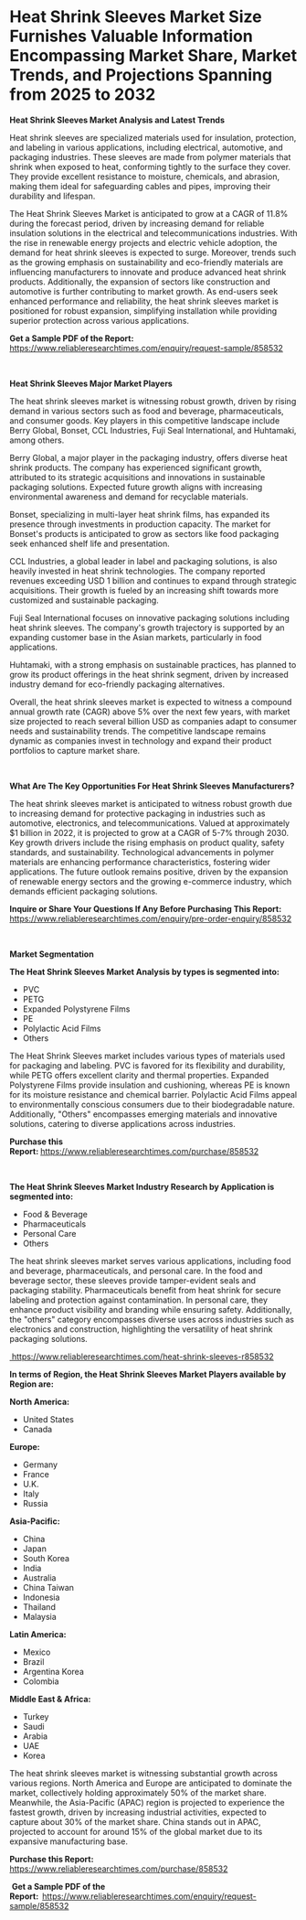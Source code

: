 <p><h1>Heat Shrink Sleeves Market Size Furnishes Valuable Information Encompassing Market Share, Market Trends, and Projections Spanning from 2025 to 2032</h1></p><p><strong>Heat Shrink Sleeves Market Analysis and Latest Trends</strong></p>
<p><p>Heat shrink sleeves are specialized materials used for insulation, protection, and labeling in various applications, including electrical, automotive, and packaging industries. These sleeves are made from polymer materials that shrink when exposed to heat, conforming tightly to the surface they cover. They provide excellent resistance to moisture, chemicals, and abrasion, making them ideal for safeguarding cables and pipes, improving their durability and lifespan.</p><p>The Heat Shrink Sleeves Market is anticipated to grow at a CAGR of 11.8% during the forecast period, driven by increasing demand for reliable insulation solutions in the electrical and telecommunications industries. With the rise in renewable energy projects and electric vehicle adoption, the demand for heat shrink sleeves is expected to surge. Moreover, trends such as the growing emphasis on sustainability and eco-friendly materials are influencing manufacturers to innovate and produce advanced heat shrink products. Additionally, the expansion of sectors like construction and automotive is further contributing to market growth. As end-users seek enhanced performance and reliability, the heat shrink sleeves market is positioned for robust expansion, simplifying installation while providing superior protection across various applications.</p></p>
<p><strong>Get a Sample PDF of the Report:&nbsp;</strong> <a href="https://www.reliableresearchtimes.com/enquiry/request-sample/858532?utm_campaign=2716&utm_medium=2&utm_source=Github&utm_content=ia&utm_term=19042025&utm_id=heat-shrink-sleeves">https://www.reliableresearchtimes.com/enquiry/request-sample/858532</a></p>
<p>&nbsp;</p>
<p><strong>Heat Shrink Sleeves Major Market Players</strong></p>
<p><p>The heat shrink sleeves market is witnessing robust growth, driven by rising demand in various sectors such as food and beverage, pharmaceuticals, and consumer goods. Key players in this competitive landscape include Berry Global, Bonset, CCL Industries, Fuji Seal International, and Huhtamaki, among others.</p><p>Berry Global, a major player in the packaging industry, offers diverse heat shrink products. The company has experienced significant growth, attributed to its strategic acquisitions and innovations in sustainable packaging solutions. Expected future growth aligns with increasing environmental awareness and demand for recyclable materials.</p><p>Bonset, specializing in multi-layer heat shrink films, has expanded its presence through investments in production capacity. The market for Bonset's products is anticipated to grow as sectors like food packaging seek enhanced shelf life and presentation.</p><p>CCL Industries, a global leader in label and packaging solutions, is also heavily invested in heat shrink technologies. The company reported revenues exceeding USD 1 billion and continues to expand through strategic acquisitions. Their growth is fueled by an increasing shift towards more customized and sustainable packaging.</p><p>Fuji Seal International focuses on innovative packaging solutions including heat shrink sleeves. The company's growth trajectory is supported by an expanding customer base in the Asian markets, particularly in food applications. </p><p>Huhtamaki, with a strong emphasis on sustainable practices, has planned to grow its product offerings in the heat shrink segment, driven by increased industry demand for eco-friendly packaging alternatives.</p><p>Overall, the heat shrink sleeves market is expected to witness a compound annual growth rate (CAGR) above 5% over the next few years, with market size projected to reach several billion USD as companies adapt to consumer needs and sustainability trends. The competitive landscape remains dynamic as companies invest in technology and expand their product portfolios to capture market share.</p></p>
<p>&nbsp;</p>
<p><strong>What Are The Key Opportunities For Heat Shrink Sleeves Manufacturers?</strong></p>
<p><p>The heat shrink sleeves market is anticipated to witness robust growth due to increasing demand for protective packaging in industries such as automotive, electronics, and telecommunications. Valued at approximately $1 billion in 2022, it is projected to grow at a CAGR of 5-7% through 2030. Key growth drivers include the rising emphasis on product quality, safety standards, and sustainability. Technological advancements in polymer materials are enhancing performance characteristics, fostering wider applications. The future outlook remains positive, driven by the expansion of renewable energy sectors and the growing e-commerce industry, which demands efficient packaging solutions.</p></p>
<p><strong>Inquire or Share Your Questions If Any Before Purchasing This Report:</strong> <a href="https://www.reliableresearchtimes.com/enquiry/pre-order-enquiry/858532?utm_campaign=2716&utm_medium=2&utm_source=Github&utm_content=ia&utm_term=19042025&utm_id=heat-shrink-sleeves">https://www.reliableresearchtimes.com/enquiry/pre-order-enquiry/858532</a></p>
<p>&nbsp;</p>
<p><strong>Market Segmentation</strong></p>
<p><strong>The Heat Shrink Sleeves Market Analysis by types is segmented into:</strong></p>
<p><ul><li>PVC</li><li>PETG</li><li>Expanded Polystyrene Films</li><li>PE</li><li>Polylactic Acid Films</li><li>Others</li></ul></p>
<p><p>The Heat Shrink Sleeves market includes various types of materials used for packaging and labeling. PVC is favored for its flexibility and durability, while PETG offers excellent clarity and thermal properties. Expanded Polystyrene Films provide insulation and cushioning, whereas PE is known for its moisture resistance and chemical barrier. Polylactic Acid Films appeal to environmentally conscious consumers due to their biodegradable nature. Additionally, "Others" encompasses emerging materials and innovative solutions, catering to diverse applications across industries.</p></p>
<p><strong>Purchase this Report:&nbsp;</strong><a href="https://www.reliableresearchtimes.com/purchase/858532?utm_campaign=2716&utm_medium=2&utm_source=Github&utm_content=ia&utm_term=19042025&utm_id=heat-shrink-sleeves">https://www.reliableresearchtimes.com/purchase/858532</a></p>
<p>&nbsp;</p>
<p><strong>The Heat Shrink Sleeves Market Industry Research by Application is segmented into:</strong></p>
<p><ul><li>Food & Beverage</li><li>Pharmaceuticals</li><li>Personal Care</li><li>Others</li></ul></p>
<p><p>The heat shrink sleeves market serves various applications, including food and beverage, pharmaceuticals, and personal care. In the food and beverage sector, these sleeves provide tamper-evident seals and packaging stability. Pharmaceuticals benefit from heat shrink for secure labeling and protection against contamination. In personal care, they enhance product visibility and branding while ensuring safety. Additionally, the "others" category encompasses diverse uses across industries such as electronics and construction, highlighting the versatility of heat shrink packaging solutions.</p></p>
<p><a href="https://www.reliableresearchtimes.com/heat-shrink-sleeves-r858532?utm_campaign=2716&utm_medium=2&utm_source=Github&utm_content=ia&utm_term=19042025&utm_id=heat-shrink-sleeves">&nbsp;https://www.reliableresearchtimes.com/heat-shrink-sleeves-r858532</a></p>
<p><strong>In terms of Region, the Heat Shrink Sleeves Market Players available by Region are:</strong></p>
<p>
    <p> <strong> North America: </strong>
        <ul>
            <li>United States</li>
            <li>Canada</li>
        </ul>
        </p> 
    <p> <strong> Europe: </strong>
        <ul>
            <li>Germany</li>
            <li>France</li>
            <li>U.K.</li>
            <li>Italy</li>
            <li>Russia</li>
        </ul>
        </p> 
    <p> <strong> Asia-Pacific: </strong>
        <ul>
            <li>China</li>
            <li>Japan</li>
            <li>South Korea</li>
            <li>India</li>
            <li>Australia</li>
            <li>China Taiwan</li>
            <li>Indonesia</li>
            <li>Thailand</li>
            <li>Malaysia</li>
        </ul>
        </p> 
    <p> <strong> Latin America: </strong>
        <ul>
            <li>Mexico</li>
            <li>Brazil</li>
            <li>Argentina Korea</li>
            <li>Colombia</li>
        </ul>
        </p> 
    <p> <strong> Middle East & Africa: </strong>
        <ul>
            <li>Turkey</li>
            <li>Saudi</li>
            <li>Arabia</li>
            <li>UAE</li>
            <li>Korea</li>
        </ul>
    </p>
    </p>
<p><p>The heat shrink sleeves market is witnessing substantial growth across various regions. North America and Europe are anticipated to dominate the market, collectively holding approximately 50% of the market share. Meanwhile, the Asia-Pacific (APAC) region is projected to experience the fastest growth, driven by increasing industrial activities, expected to capture about 30% of the market share. China stands out in APAC, projected to account for around 15% of the global market due to its expansive manufacturing base.</p></p>
<p><strong>Purchase this Report: </strong><a href="https://www.reliableresearchtimes.com/purchase/858532?utm_campaign=2716&utm_medium=2&utm_source=Github&utm_content=ia&utm_term=19042025&utm_id=heat-shrink-sleeves">https://www.reliableresearchtimes.com/purchase/858532</a></p>
<p>&nbsp;<strong>Get a Sample PDF of the Report:&nbsp;&nbsp;</strong><a href="https://www.reliableresearchtimes.com/enquiry/request-sample/858532?utm_campaign=2716&utm_medium=2&utm_source=Github&utm_content=ia&utm_term=19042025&utm_id=heat-shrink-sleeves">https://www.reliableresearchtimes.com/enquiry/request-sample/858532</a></p>
<p><strong></strong></p>
<p><p></p><p></p><p></p></p>